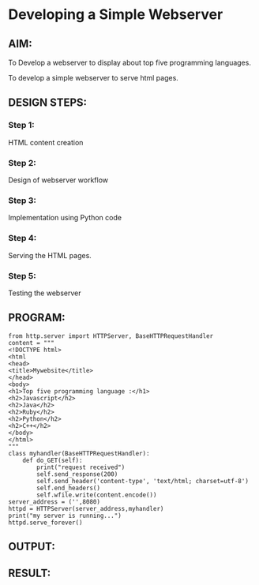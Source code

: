 # Developing a Simple Webserver
## AIM:
To Develop a webserver to display about top five programming languages.

To develop a simple webserver to serve html pages.
## DESIGN STEPS:
### Step 1:
HTML content creation
### Step 2:

Design of webserver workflow
### Step 3:

Implementation using Python code
### Step 4:

Serving the HTML pages.
### Step 5:

Testing the webserver
## PROGRAM:
```
from http.server import HTTPServer, BaseHTTPRequestHandler
content = """
<!DOCTYPE html>
<html
<head>
<title>Mywebsite</title>
</head>
<body>
<h1>Top five programming language :</h1>
<h2>Javascript</h2>
<h2>Java</h2>
<h2>Ruby</h2>
<h2>Python</h2>
<h2>C++</h2>
</body>
</html>
"""
class myhandler(BaseHTTPRequestHandler):
    def do_GET(self):
        print("request received")
        self.send_response(200)
        self.send_header('content-type', 'text/html; charset=utf-8')
        self.end_headers()
        self.wfile.write(content.encode())
server_address = ('',8080)
httpd = HTTPServer(server_address,myhandler)
print("my server is running...")
httpd.serve_forever()
```

## OUTPUT:
## RESULT:
